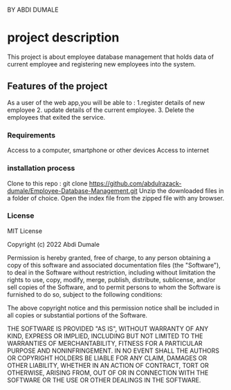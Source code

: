 #
BY ABDI DUMALE

# project description

This project is about employee database management that holds data of current employee and registering new employees into the system.

## Features of the project 

As a user of the web app,you will be able to : 1.register details of new employee 2. update details of the current employee. 3. Delete the employees that exited the service.

### Requirements
Access to a computer, smartphone or other devices
Access to internet


### installation process 
Clone to this repo : git clone https://github.com/abdulrazack-dumale/Employee-Database-Management.git
Unzip the downloaded files in a folder of choice.
Open the index file from the zipped file with any browser.


### License
MIT License

Copyright (c) 2022 Abdi Dumale

Permission is hereby granted, free of charge, to any person obtaining a copy of this software and associated documentation files (the "Software"), to deal in the Software without restriction, including without limitation the rights to use, copy, modify, merge, publish, distribute, sublicense, and/or sell copies of the Software, and to permit persons to whom the Software is furnished to do so, subject to the following conditions:

The above copyright notice and this permission notice shall be included in all copies or substantial portions of the Software.

THE SOFTWARE IS PROVIDED "AS IS", WITHOUT WARRANTY OF ANY KIND, EXPRESS OR IMPLIED, INCLUDING BUT NOT LIMITED TO THE WARRANTIES OF MERCHANTABILITY, FITNESS FOR A PARTICULAR PURPOSE AND NONINFRINGEMENT. IN NO EVENT SHALL THE AUTHORS OR COPYRIGHT HOLDERS BE LIABLE FOR ANY CLAIM, DAMAGES OR OTHER LIABILITY, WHETHER IN AN ACTION OF CONTRACT, TORT OR OTHERWISE, ARISING FROM, OUT OF OR IN CONNECTION WITH THE SOFTWARE OR THE USE OR OTHER DEALINGS IN THE SOFTWARE.



